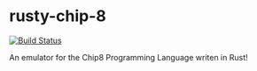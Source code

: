 # rusty-chip-8

[![Build Status](https://travis-ci.org/Cyberdr8gon/chip8-emulator.svg?branch=master)](https://travis-ci.org/Cyberdr8gon/chip8-emulator)


An emulator for the Chip8 Programming Language writen in Rust!


